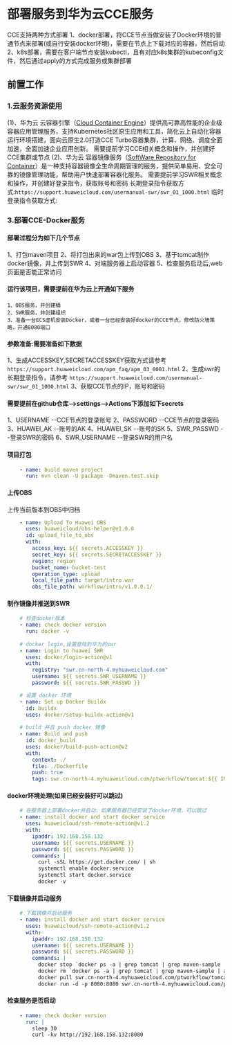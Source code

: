 # 部署服务到华为云CCE服务
CCE支持两种方式部署
1、docker部署，将CCE节点当做安装了Docker环境的普通节点来部署(或自行安装docker环境)，需要在节点上下载对应的容器，然后启动
2、k8s部署，需要在客户端节点安装kubectl，且有对应k8s集群的kubeconfig文件，然后通过apply的方式完成服务或集群部署
## **前置工作**
### 1.云服务资源使用
(1)、华为云 云容器引擎（[Cloud Container Engine](https://www.huaweicloud.com/product/cce.html)）提供高可靠高性能的企业级容器应用管理服务，支持Kubernetes社区原生应用和工具，简化云上自动化容器运行环境搭建，面向云原生2.0打造CCE Turbo容器集群，计算、网络、调度全面加速，全面加速企业应用创新。
需要提前学习CCE相关概念和操作，并创建好CCE集群或节点
(2)、华为云 容器镜像服务（[SoftWare Repository for Container](https://www.huaweicloud.com/product/swr.html)）是一种支持容器镜像全生命周期管理的服务，提供简单易用、安全可靠的镜像管理功能，帮助用户快速部署容器化服务。
需要提前学习SWR相关概念和操作，并创建好登录指令，获取账号和密码
长期登录指令获取方式:`https://support.huaweicloud.com/usermanual-swr/swr_01_1000.html`
临时登录指令获取方式:

### 3.部署CCE-Docker服务
#### 部署过程分为如下几个节点
  1、打包maven项目
  2、将打包出来的war包上传到OBS
  3、基于tomcat制作docker镜像，并上传到SWR
  4、对端服务器上启动容器
  5、检查服务启动后,web页面是否能正常访问

#### 运行该项目，需要提前在华为云上开通如下服务
	1、OBS服务，并创建桶
	2、SWR服务，并创建组织
	3、准备一台ECS虚机安装Docker，或者一台已经安装好docker的CCE节点，修改防火墙策略，开通8080端口
#### 参数准备:需要准备如下数据
1、生成ACCESSKEY,SECRETACCESSKEY获取方式请参考 `https://support.huaweicloud.com/apm_faq/apm_03_0001.html`
2、生成swr的长期登录指令，请参考 `https://support.huaweicloud.com/usermanual-swr/swr_01_1000.html`
3、获取CCE节点的IP，账号和密码
#### 需要提前在github仓库-->settings-->Actions下添加如下secrets
1、USERNAME    --CCE节点的登录账号
2、PASSWORD    --CCE节点的登录密码
3、HUAWEI_AK             --账号的AK
4、HUAWEI_SK             --账号的SK
5、SWR_PASSWD        --登录SWR的密码
6、SWR_USERNAME   --登录SWR的用户名  

#### 项目打包
```yaml
    - name: build maven project
      run: mvn clean -U package -Dmaven.test.skip 
```
#### 上传OBS
上传当前版本到OBS中归档
```yaml
    - name: Upload To Huawei OBS
      uses: huaweicloud/obs-helper@v1.0.0
      id: upload_file_to_obs
      with:
        access_key: ${{ secrets.ACCESSKEY }}
        secret_key: ${{ secrets.SECRETACCESSKEY }}
        region: region
        bucket_name: bucket-test
        operation_type: upload
        local_file_path: target/intro.war
        obs_file_path: workflow/intro/v1.0.0.1/
```
#### 制作镜像并推送到SWR
```yaml
    # 检查docker版本
    - name: check docker version
      run: docker -v
      
    # docker login,设置登陆到华为的swr
    - name: Login to huawei SWR
      uses: docker/login-action@v1
      with:
        registry: "swr.cn-north-4.myhuaweicloud.com"
        username: ${{ secrets.SWR_USERNAME }}
        password: ${{ secrets.SWR_PASSWD }}

    # 设置 docker 环境
    - name: Set up Docker Buildx
      id: buildx
      uses: docker/setup-buildx-action@v1
      
    # build 并且 push docker 镜像
    - name: Build and push
      id: docker_build
      uses: docker/build-push-action@v2
      with:
        context: ./
        file: ./Dockerfile
        push: true
        tags: swr.cn-north-4.myhuaweicloud.com/ptworkflow/tomcat:${{ IMAGE_TAG }}
```
#### docker环境处理(如果已经安装好可以跳过)
```yaml
    # 在服务器上部署docker并启动，如果服务器已经安装了docker环境，可以跳过
    - name: install docker and start docker service
      uses: huaweicloud/ssh-remote-action@v1.2
      with:
        ipaddr: 192.168.158.132
        username: ${{ secrets.USERNAME }}
        password: ${{ secrets.PASSWORD }}
        commands: |
          curl -sSL https://get.docker.com/ | sh
          systemctl enable docker.service
          systemctl start docker.service
          docker -v
```
#### 下载镜像并启动服务
```yaml
    # 下载镜像并启动服务
    - name: install docker and start docker service
      uses: huaweicloud/ssh-remote-action@v1.2
      with:
        ipaddr: 192.168.158.132
        username: ${{ secrets.USERNAME }}
        password: ${{ secrets.PASSWORD }}
        commands: |
          docker stop `docker ps -a | grep tomcat | grep maven-sample | awk '{print $1}'`
          docker rm `docker ps -a | grep tomcat | grep maven-sample | awk '{print $1}'`
          docker pull swr.cn-north-4.myhuaweicloud.com/ptworkflow/tomcat:${{ IMAGE_TAG }}
          docker run -d -p 8080:8080 swr.cn-north-4.myhuaweicloud.com/ptworkflow/tomcat:${{ IMAGE_TAG }}
```
#### 检查服务是否启动
```yaml
    - name: check docker version
      run: |
        sleep 30
        curl -kv http://192.168.158.132:8080
```        